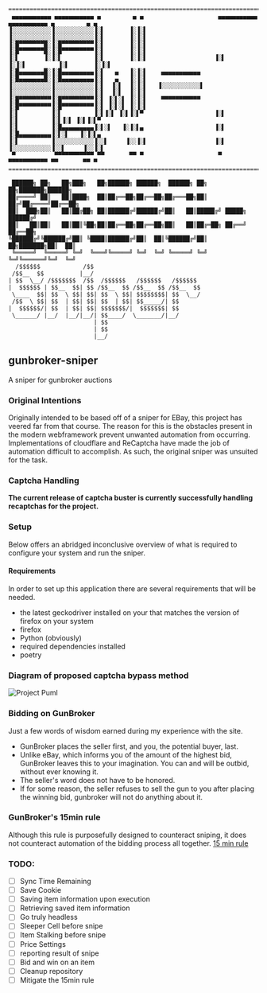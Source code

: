 ```text
==================================================================================================
 ▄▄▄▄▄▄▄▄▄▄▄ ▄▄▄▄▄▄▄▄▄▄▄ ▄         ▄ ▄                     ▄▄▄▄▄▄▄▄▄▄▄ ▄▄▄▄▄▄▄▄▄▄▄ ▄         ▄ ▄ 
▐░░░░░░░░░░░▐░░░░░░░░░░░▐░▌       ▐░▐░▌                   ▐░░░░░░░░░░░▐░░░░░░░░░░░▐░▌       ▐░▐░▌
▐░█▀▀▀▀▀▀▀█░▐░█▀▀▀▀▀▀▀▀▀▐░▌       ▐░▐░▌                   ▐░█▀▀▀▀▀▀▀█░▐░█▀▀▀▀▀▀▀▀▀▐░▌       ▐░▐░▌
▐░▌       ▐░▐░▌         ▐░▌       ▐░▐░▌                   ▐░▌       ▐░▐░▌         ▐░▌       ▐░▐░▌
▐░█▄▄▄▄▄▄▄█░▐░█▄▄▄▄▄▄▄▄▄▐░▌   ▄   ▐░▐░▌    ▄▄▄▄▄▄▄▄▄▄▄    ▐░█▄▄▄▄▄▄▄█░▐░█▄▄▄▄▄▄▄▄▄▐░▌   ▄   ▐░▐░▌
▐░░░░░░░░░░░▐░░░░░░░░░░░▐░▌  ▐░▌  ▐░▐░▌   ▐░░░░░░░░░░░▌   ▐░░░░░░░░░░░▐░░░░░░░░░░░▐░▌  ▐░▌  ▐░▐░▌
▐░█▀▀▀▀▀▀▀▀▀▐░█▀▀▀▀▀▀▀▀▀▐░▌ ▐░▌░▌ ▐░▐░▌    ▀▀▀▀▀▀▀▀▀▀▀    ▐░█▀▀▀▀▀▀▀▀▀▐░█▀▀▀▀▀▀▀▀▀▐░▌ ▐░▌░▌ ▐░▐░▌
▐░▌         ▐░▌         ▐░▌▐░▌ ▐░▌▐░▌▀                    ▐░▌         ▐░▌         ▐░▌▐░▌ ▐░▌▐░▌▀ 
▐░▌         ▐░█▄▄▄▄▄▄▄▄▄▐░▌░▌   ▐░▐░▌▄                    ▐░▌         ▐░█▄▄▄▄▄▄▄▄▄▐░▌░▌   ▐░▐░▌▄ 
▐░▌         ▐░░░░░░░░░░░▐░░▌     ▐░░▐░▌                   ▐░▌         ▐░░░░░░░░░░░▐░░▌     ▐░░▐░▌
 ▀           ▀▀▀▀▀▀▀▀▀▀▀ ▀▀       ▀▀ ▀                     ▀           ▀▀▀▀▀▀▀▀▀▀▀ ▀▀       ▀▀ ▀ 
==================================================================================================

 ██████╗ ██╗   ██╗███╗   ██╗██████╗ ██████╗  ██████╗ ██╗  ██╗███████╗██████╗ 
██╔════╝ ██║   ██║████╗  ██║██╔══██╗██╔══██╗██╔═══██╗██║ ██╔╝██╔════╝██╔══██╗
██║  ███╗██║   ██║██╔██╗ ██║██████╔╝██████╔╝██║   ██║█████╔╝ █████╗  ██████╔╝
██║   ██║██║   ██║██║╚██╗██║██╔══██╗██╔══██╗██║   ██║██╔═██╗ ██╔══╝  ██╔══██╗
╚██████╔╝╚██████╔╝██║ ╚████║██████╔╝██║  ██║╚██████╔╝██║  ██╗███████╗██║  ██║
 ╚═════╝  ╚═════╝ ╚═╝  ╚═══╝╚═════╝ ╚═╝  ╚═╝ ╚═════╝ ╚═╝  ╚═╝╚══════╝╚═╝  ╚═╝
  /$$$$$$            /$$                              
 /$$__  $$          |__/                              
| $$  \__/ /$$$$$$$  /$$  /$$$$$$   /$$$$$$   /$$$$$$ 
|  $$$$$$ | $$__  $$| $$ /$$__  $$ /$$__  $$ /$$__  $$
 \____  $$| $$  \ $$| $$| $$  \ $$| $$$$$$$$| $$  \__/
 /$$  \ $$| $$  | $$| $$| $$  | $$| $$_____/| $$      
|  $$$$$$/| $$  | $$| $$| $$$$$$$/|  $$$$$$$| $$      
 \______/ |__/  |__/|__/| $$____/  \_______/|__/      
                        | $$                          
                        | $$                          
                        |__/
```


## gunbroker-sniper
A sniper for gunbroker auctions

### Original Intentions

Originally intended to be based off of a sniper for EBay, this project has veered far from that course. The reason for this 
is the obstacles present in the modern webframework prevent unwanted automation from occurring. Implementations of cloudflare
and ReCaptcha have made the job of automation difficult to accomplish. As such, the original sniper was unsuited for the task.

### Captcha Handling

__The current release of captcha buster is currently successfully handling recaptchas for the project.__

### Setup

Below offers an abridged inconclusive overview of what is required to configure your system and run the sniper.

#### Requirements

In order to set up this application there are several requirements that will be needed. 

* the latest geckodriver installed on your that matches the version of firefox on your system
* firefox
* Python (obviously)
* required dependencies installed
* poetry


### Diagram of proposed captcha bypass method

![Project Puml](https://www.plantuml.com/plantuml/svg/NOox3KCX303xJ94CaES-5QiOi0011lcZh1_IlkfEEkc26ehv78zNupGyqxEQRVq0b6RLuvNM1EILFNKepb5M9tahjqq2Wb-Og7RqtgxzlmRYVFW3)


### Bidding on GunBroker

Just a few words of wisdom earned during my experience with the site. 

* GunBroker places the seller first, and you, the potential buyer, last.
* Unlike eBay, which informs you of the amount of the highest bid, GunBroker leaves this to your imagination. You can and will be outbid, without ever knowing it.
* The seller's word does not have to be honored.
* If for some reason, the seller refuses to sell the gun to you after placing the winning bid, gunbroker will not do anything about it.

### GunBroker's 15min rule

Although this rule is purposefully designed to counteract sniping, it does not counteract automation of the bidding process all together.
[15 min rule](https://support.gunbroker.com/hc/en-us/articles/221437107-15-Minute-Rule)

### TODO:

- [ ] Sync Time Remaining
- [ ] Save Cookie
- [ ] Saving item information upon execution
- [ ] Retrieving saved item information
- [ ] Go truly headless
- [ ] Sleeper Cell before snipe
- [ ] Item Stalking before snipe 
- [ ] Price Settings 
- [ ] reporting result of snipe
- [ ] Bid and win on an item
- [ ] Cleanup repository
- [ ] Mitigate the 15min rule